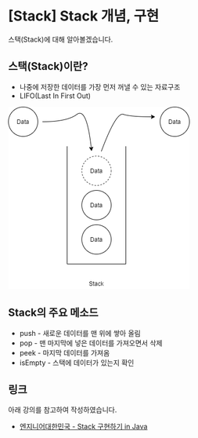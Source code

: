 # [Stack] Stack 개념, 구현

스택(Stack)에 대해 알아볼겠습니다.



## 스택(Stack)이란?

* 나중에 저장한 데이터를 가장 먼저 꺼낼 수 있는 자료구조
* LIFO(Last In First Out)



![Stack](Stack.png)



## Stack의 주요 메소드

* push - 새로운 데이터를 맨 위에 쌓아 올림
* pop - 맨 마지막에 넣은 데이터를 가져오면서 삭제
* peek - 마지막 데이터를 가져옴
* isEmpty - 스택에 데이터가 있는지 확인



## 링크

아래 강의를 참고하여 작성하였습니다.

* [엔지니어대한민국 - Stack 구현하기 in Java](https://www.youtube.com/watch?v=whVUYv0Leg0&list=PLjSkJdbr_gFZL2BNnGLvTgMYXptKGIyum)

